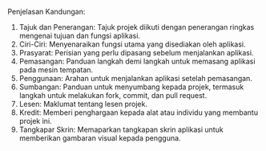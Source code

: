 Penjelasan Kandungan:
1. Tajuk dan Penerangan: Tajuk projek diikuti dengan penerangan ringkas
mengenai tujuan dan fungsi aplikasi.
2. Ciri-Ciri: Menyenaraikan fungsi utama yang disediakan oleh aplikasi.
3. Prasyarat: Perisian yang perlu dipasang sebelum menjalankan aplikasi.
4. Pemasangan: Panduan langkah demi langkah untuk memasang
aplikasi pada mesin tempatan.
5. Penggunaan: Arahan untuk menjalankan aplikasi setelah pemasangan.
6. Sumbangan: Panduan untuk menyumbang kepada projek, termasuk
langkah untuk melakukan fork, commit, dan pull request.
7. Lesen: Maklumat tentang lesen projek.
8. Kredit: Memberi penghargaan kepada alat atau individu yang membantu
projek ini.
9. Tangkapar Skrin: Memaparkan tangkapan skrin aplikasi untuk
memberikan gambaran visual kepada pengguna.